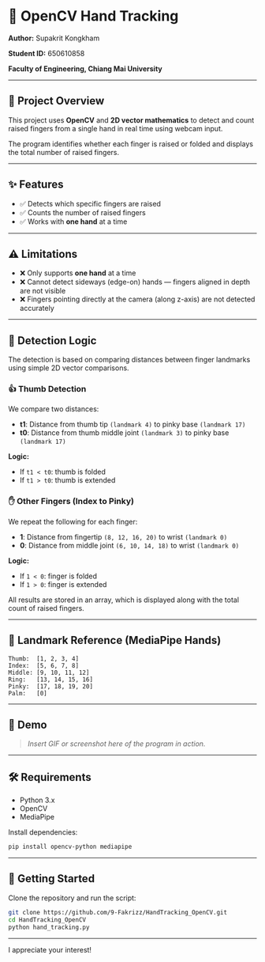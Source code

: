 # 👋 OpenCV Hand Tracking

**Author:** Supakrit Kongkham

**Student ID:** 650610858

**Faculty of Engineering, Chiang Mai University**

---

## 🧠 Project Overview

This project uses **OpenCV** and **2D vector mathematics** to detect and count raised fingers from a single hand in real time using webcam input.

The program identifies whether each finger is raised or folded and displays the total number of raised fingers.

---

## ✨ Features

* ✅ Detects which specific fingers are raised
* ✅ Counts the number of raised fingers
* ✅ Works with **one hand** at a time

---

## ⚠️ Limitations

* ❌ Only supports **one hand** at a time
* ❌ Cannot detect sideways (edge-on) hands — fingers aligned in depth are not visible
* ❌ Fingers pointing directly at the camera (along z-axis) are not detected accurately

---

## 🧩 Detection Logic

The detection is based on comparing distances between finger landmarks using simple 2D vector comparisons.

### 👍 Thumb Detection

We compare two distances:

* **t1**: Distance from thumb tip `(landmark 4)` to pinky base `(landmark 17)`
* **t0**: Distance from thumb middle joint `(landmark 3)` to pinky base `(landmark 17)`

**Logic:**

* If `t1 < t0`: thumb is folded
* If `t1 > t0`: thumb is extended

### ✋ Other Fingers (Index to Pinky)

We repeat the following for each finger:

* **1**: Distance from fingertip `(8, 12, 16, 20)` to wrist `(landmark 0)`
* **0**: Distance from middle joint `(6, 10, 14, 18)` to wrist `(landmark 0)`

**Logic:**

* If `1 < 0`: finger is folded
* If `1 > 0`: finger is extended

All results are stored in an array, which is displayed along with the total count of raised fingers.

---

## 🧮 Landmark Reference (MediaPipe Hands)

```
Thumb:  [1, 2, 3, 4]
Index:  [5, 6, 7, 8]
Middle: [9, 10, 11, 12]
Ring:   [13, 14, 15, 16]
Pinky:  [17, 18, 19, 20]
Palm:   [0]
```

---

## 📸 Demo

> *Insert GIF or screenshot here of the program in action.*

---

## 🛠️ Requirements

* Python 3.x
* OpenCV
* MediaPipe

Install dependencies:

```bash
pip install opencv-python mediapipe
```

---

## 🚀 Getting Started

Clone the repository and run the script:

```bash
git clone https://github.com/9-Fakrizz/HandTracking_OpenCV.git
cd HandTracking_OpenCV
python hand_tracking.py
```

---
I appreciate your interest!

